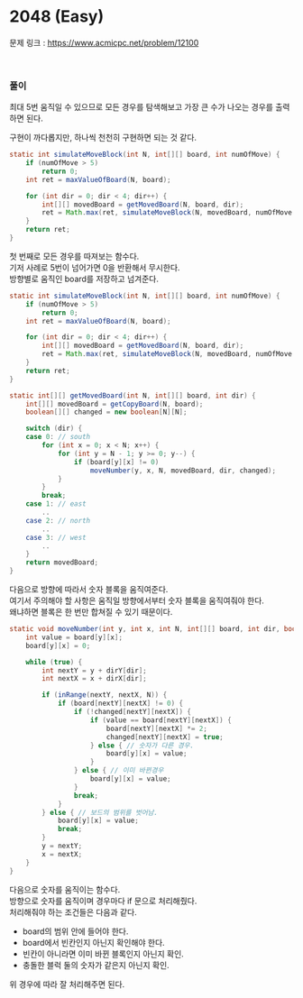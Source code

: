 2048 (Easy)
===

문제 링크 : https://www.acmicpc.net/problem/12100

<br>

### 풀이

최대 5번 움직일 수 있으므로 모든 경우를 탐색해보고 가장 큰 수가 나오는 경우를 출력하면 된다.

구현이 까다롭지만, 하나씩 천천히 구현하면 되는 것 같다.

~~~java
static int simulateMoveBlock(int N, int[][] board, int numOfMove) {
	if (numOfMove > 5)
		return 0;
	int ret = maxValueOfBoard(N, board);

	for (int dir = 0; dir < 4; dir++) {
		int[][] movedBoard = getMovedBoard(N, board, dir);
		ret = Math.max(ret, simulateMoveBlock(N, movedBoard, numOfMove + 1));
	}
	return ret;
}
~~~

첫 번째로 모든 경우를 따져보는 함수다. <br>
기저 사례로 5번이 넘어가면 0을 반환해서 무시한다. <br>
방향별로 움직인 board를 저장하고 넘겨준다.

~~~java
static int simulateMoveBlock(int N, int[][] board, int numOfMove) {
	if (numOfMove > 5)
		return 0;
	int ret = maxValueOfBoard(N, board);

	for (int dir = 0; dir < 4; dir++) {
		int[][] movedBoard = getMovedBoard(N, board, dir);
		ret = Math.max(ret, simulateMoveBlock(N, movedBoard, numOfMove + 1));
	}
	return ret;
}

static int[][] getMovedBoard(int N, int[][] board, int dir) {
	int[][] movedBoard = getCopyBoard(N, board);
	boolean[][] changed = new boolean[N][N];

	switch (dir) {
	case 0: // south
		for (int x = 0; x < N; x++) {
			for (int y = N - 1; y >= 0; y--) {
				if (board[y][x] != 0)
					moveNumber(y, x, N, movedBoard, dir, changed);
			}
		}
		break;
	case 1: // east
		..
	case 2: // north
		..
	case 3: // west
		..
	}
	return movedBoard;
}
~~~

다음으로 방향에 따라서 숫자 블록을 움직여준다. <br>
여기서 주의해야 할 사항은 움직일 방향에서부터 숫자 블록을 움직여줘야 한다. <br>
왜냐하면 블록은 한 번만 합쳐질 수 있기 때문이다.

~~~java
static void moveNumber(int y, int x, int N, int[][] board, int dir, boolean[][] changed) {
	int value = board[y][x];
	board[y][x] = 0;

	while (true) {
		int nextY = y + dirY[dir];
		int nextX = x + dirX[dir];

		if (inRange(nextY, nextX, N)) {
			if (board[nextY][nextX] != 0) {
				if (!changed[nextY][nextX]) {
					if (value == board[nextY][nextX]) {
						board[nextY][nextX] *= 2;
						changed[nextY][nextX] = true;
					} else { // 숫자가 다른 경우.
						board[y][x] = value;
					}
				} else { // 이미 바뀐경우
					board[y][x] = value;
				}
				break;
			}
		} else { // 보드의 범위를 벗어남.
			board[y][x] = value;
			break;
		}
		y = nextY;
		x = nextX;
	}
}
~~~

다음으로 숫자를 움직이는 함수다. <br>
방향으로 숫자를 움직이며 경우마다 if 문으로 처리해줬다. <br>
처리해줘야 하는 조건들은 다음과 같다.
- board의 범위 안에 들어야 한다.
- board에서 빈칸인지 아닌지 확인해야 한다.
- 빈칸이 아니라면 이미 바뀐 블록인지 아닌지 확인.
- 충돌한 블럭 둘의 숫자가 같은지 아닌지 확인.

위 경우에 따라 잘 처리해주면 된다.